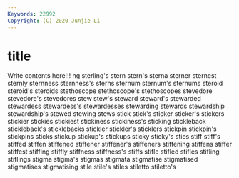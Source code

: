 ```yaml
---
Keywords: 22992
Copyright: (C) 2020 Junjie Li
---
```


# title

Write contents here!!!
ng 
sterling's 
stern
stern's 
sterna 
sterner 
sternest 
sternly 
sternness 
sternness's 
sterns 
sternum 
sternum's
sternums 
steroid 
steroid's 
steroids 
stethoscope 
stethoscope's 
stethoscopes 
stevedore 
stevedore's 
stevedores
stew 
stew's 
steward 
steward's 
stewarded 
stewardess 
stewardess's 
stewardesses 
stewarding 
stewards
stewardship 
stewardship's 
stewed 
stewing 
stews 
stick 
stick's 
sticker 
sticker's 
stickers
stickier 
stickies 
stickiest 
stickiness 
stickiness's 
sticking 
stickleback 
stickleback's 
sticklebacks 
stickler
stickler's 
sticklers 
stickpin 
stickpin's 
stickpins 
sticks 
stickup 
stickup's 
stickups 
sticky
sticky's 
sties 
stiff 
stiff's 
stiffed 
stiffen 
stiffened 
stiffener 
stiffener's 
stiffeners
stiffening 
stiffens 
stiffer 
stiffest 
stiffing 
stiffly 
stiffness 
stiffness's 
stiffs 
stifle
stifled 
stifles 
stifling 
stiflings 
stigma 
stigma's 
stigmas 
stigmata 
stigmatise 
stigmatised
stigmatises 
stigmatising 
stile 
stile's 
stiles 
stiletto 
stiletto's 
